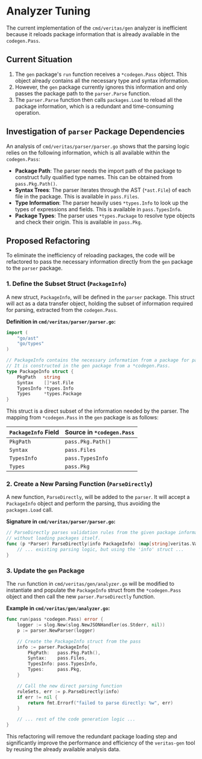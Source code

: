 # Analyzer Tuning

The current implementation of the `cmd/veritas/gen` analyzer is inefficient because it reloads package information that is already available in the `codegen.Pass`.

## Current Situation

1.  The `gen` package's `run` function receives a `*codegen.Pass` object. This object already contains all the necessary type and syntax information.
2.  However, the `gen` package currently ignores this information and only passes the package path to the `parser.Parse` function.
3.  The `parser.Parse` function then calls `packages.Load` to reload all the package information, which is a redundant and time-consuming operation.

## Investigation of `parser` Package Dependencies

An analysis of `cmd/veritas/parser/parser.go` shows that the parsing logic relies on the following information, which is all available within the `codegen.Pass`:

*   **Package Path**: The parser needs the import path of the package to construct fully qualified type names. This can be obtained from `pass.Pkg.Path()`.
*   **Syntax Trees**: The parser iterates through the AST (`*ast.File`) of each file in the package. This is available in `pass.Files`.
*   **Type Information**: The parser heavily uses `*types.Info` to look up the types of expressions and fields. This is available in `pass.TypesInfo`.
*   **Package Types**: The parser uses `*types.Package` to resolve type objects and check their origin. This is available in `pass.Pkg`.

## Proposed Refactoring

To eliminate the inefficiency of reloading packages, the code will be refactored to pass the necessary information directly from the `gen` package to the `parser` package.

### 1. Define the Subset Struct (`PackageInfo`)

A new struct, `PackageInfo`, will be defined in the `parser` package. This struct will act as a data transfer object, holding the subset of information required for parsing, extracted from the `codegen.Pass`.

**Definition in `cmd/veritas/parser/parser.go`:**
```go
import (
	"go/ast"
	"go/types"
)

// PackageInfo contains the necessary information from a package for parsing.
// It is constructed in the gen package from a *codegen.Pass.
type PackageInfo struct {
	PkgPath   string
	Syntax    []*ast.File
	TypesInfo *types.Info
	Types     *types.Package
}
```

This struct is a direct subset of the information needed by the parser. The mapping from `*codegen.Pass` in the `gen` package is as follows:

| `PackageInfo` Field | Source in `*codegen.Pass` |
| ------------------- | ------------------------- |
| `PkgPath`           | `pass.Pkg.Path()`         |
| `Syntax`            | `pass.Files`              |
| `TypesInfo`         | `pass.TypesInfo`          |
| `Types`             | `pass.Pkg`                |

### 2. Create a New Parsing Function (`ParseDirectly`)

A new function, `ParseDirectly`, will be added to the `parser`. It will accept a `PackageInfo` object and perform the parsing, thus avoiding the `packages.Load` call.

**Signature in `cmd/veritas/parser/parser.go`:**
```go
// ParseDirectly parses validation rules from the given package information
// without loading packages itself.
func (p *Parser) ParseDirectly(info PackageInfo) (map[string]veritas.ValidationRuleSet, error) {
    // ... existing parsing logic, but using the 'info' struct ...
}
```

### 3. Update the `gen` Package

The `run` function in `cmd/veritas/gen/analyzer.go` will be modified to instantiate and populate the `PackageInfo` struct from the `*codegen.Pass` object and then call the new `parser.ParseDirectly` function.

**Example in `cmd/veritas/gen/analyzer.go`:**
```go
func run(pass *codegen.Pass) error {
	logger := slog.New(slog.NewJSONHandler(os.Stderr, nil))
	p := parser.NewParser(logger)

	// Create the PackageInfo struct from the pass
	info := parser.PackageInfo{
		PkgPath:   pass.Pkg.Path(),
		Syntax:    pass.Files,
		TypesInfo: pass.TypesInfo,
		Types:     pass.Pkg,
	}

	// Call the new direct parsing function
	ruleSets, err := p.ParseDirectly(info)
	if err != nil {
		return fmt.Errorf("failed to parse directly: %w", err)
	}

	// ... rest of the code generation logic ...
}
```

This refactoring will remove the redundant package loading step and significantly improve the performance and efficiency of the `veritas-gen` tool by reusing the already available analysis data.
